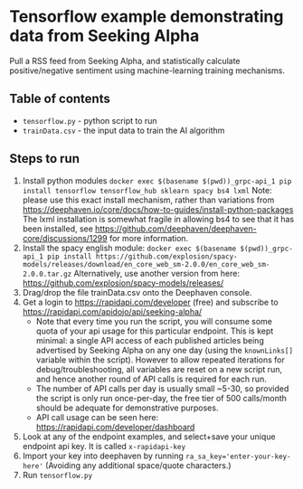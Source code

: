 # Tensorflow example demonstrating data from Seeking Alpha

Pull a RSS feed from Seeking Alpha, and statistically calculate positive/negative sentiment using machine-learning training mechanisms.

## Table of contents
* `tensorflow.py` - python script to run
* `trainData.csv` - the input data to train the AI algorithm

## Steps to run
1. Install python modules
   `docker exec $(basename $(pwd))_grpc-api_1 pip install tensorflow tensorflow_hub sklearn spacy bs4 lxml`
   Note: please use this exact install mechanism, rather than variations from https://deephaven.io/core/docs/how-to-guides/install-python-packages
   The lxml installation is somewhat fragile in allowing bs4 to see that it has been installed, see https://github.com/deephaven/deephaven-core/discussions/1299 for more information.
1. Install the spacy english module:
   `docker exec $(basename $(pwd))_grpc-api_1 pip install https://github.com/explosion/spacy-models/releases/download/en_core_web_sm-2.0.0/en_core_web_sm-2.0.0.tar.gz`
   Alternatively, use another version from here:
   https://github.com/explosion/spacy-models/releases/
1. Drag/drop the file trainData.csv onto the Deephaven console.
1. Get a login to https://rapidapi.com/developer (free) and subscribe to https://rapidapi.com/apidojo/api/seeking-alpha/
   * Note that every time you run the script, you will consume some quota of your api usage for this particular endpoint. 
     This is kept minimal: a single API access of each published articles being advertised by Seeking Alpha on any one 
     day (using the `knownLinks[]` variable within the script). However to allow repeated iterations for debug/troubleshooting,
     all variables are reset on a new script run, and hence another round of API calls is required for each run.
   * The number of API calls per day is usually small ~5-30, so provided the script is only run once-per-day,
     the free tier of 500 calls/month should be adequate for demonstrative purposes.
   * API call usage can be seen here: https://rapidapi.com/developer/dashboard
1. Look at any of the endpoint examples, and select+save your unique endpoint api key. It is called `x-rapidapi-key`   
1. Import your key into deephaven by running `ra_sa_key='enter-your-key-here'` (Avoiding any additional space/quote characters.)
1. Run `tensorflow.py`




